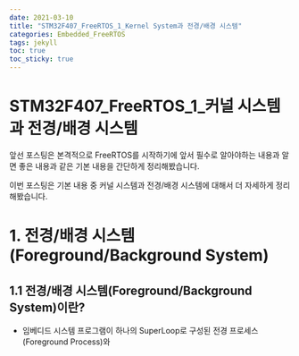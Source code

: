 ```yaml
---
date: 2021-03-10
title: "STM32F407_FreeRTOS_1_Kernel System과 전경/배경 시스템"
categories: Embedded_FreeRTOS
tags: jekyll
toc: true  
toc_sticky: true 
---
```


STM32F407_FreeRTOS_1_커널 시스템과 전경/배경 시스템
=============
앞선 포스팅은 본격적으로 FreeRTOS를 시작하기에 앞서 필수로 알아야하는 내용과 알면 좋은 내용과 같은 기본 내용을 간단하게 정리해봤습니다.

이번 포스팅은 기본 내용 중 커널 시스템과 전경/배경 시스템에 대해서 더 자세하게 정리해봤습니다.

# 1. 전경/배경 시스템(Foreground/Background System)
## 1.1 전경/배경 시스템(Foreground/Background System)이란?
* 임베디드 시스템 프로그램이 하나의 SuperLoop로 구성된 전경 프로세스(Foreground Process)와    
  
